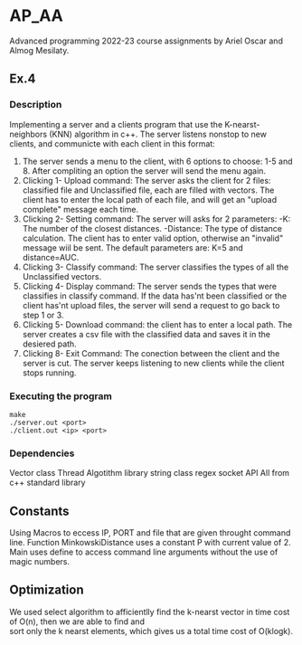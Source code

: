 # AP_AA

Advanced programming 2022-23 course assignments by Ariel Oscar and Almog Mesilaty.

## Ex.4

### Description

Implementing a server and a clients program that use the K-nearst-neighbors (KNN) algorithm in c++.
The server listens nonstop to new clients, and communicte with each client in this format:
  1. The server sends a menu to the client, with 6 options to choose: 1-5 and 8. After compliting an option the server will send the menu again.
  2. Clicking 1- Upload command: The server asks the client for 2 files: classified file and Unclassified file, each are filled with vectors. The client has to enter      the local path of each file, and will get an "upload complete" message each time.
  3. Clicking 2- Setting command: The server will asks for 2 parameters:
      -K: The number of the closest distances.
      -Distance: The type of distance calculation.
     The client has to enter valid option, otherwise an "invalid" message wiil be sent. The default parameters are: K=5 and distance=AUC.
  4. Clicking 3- Classify command: The server classifies the types of all the Unclassified vectors.
  5. Clicking 4- Display command: The server sends the types that were classifies in classify command. If the data has'nt been classified or the client has'nt upload      files, the server will send a request to go back to step 1 or 3.
  6. Clicking 5- Download command: the client has to enter a local path. The server creates a csv file with the classified data and saves it in the desiered path.
  7. Clicking 8- Exit Command: The conection between the client and the server is cut. The server keeps listening to new clients while the client stops running.
 
 
### Executing the program

```
make
./server.out <port>
./client.out <ip> <port>
```

### Dependencies

Vector class
Thread
Algotithm library
string class
regex
socket API
All from c++ standard library

## Constants

Using Macros to eccess IP, PORT and file that are given throught command line.
Function MinkowskiDistance uses a constant P with current value of 2.
Main uses define to access command line arguments without the use of magic numbers.

## Optimization

We used select algorithm to afficientlly find the k-nearst vector in time cost of O(n), then we are able to find and  
sort only the k nearst elements, which gives us a total time cost of O(klogk).


